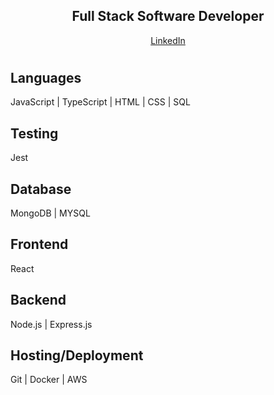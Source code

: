 
<h2 align="center">
   Full Stack Software Developer
</h2>

<p align="center">
<a href="https://www.linkedin.com/in/abigail-heirene/">LinkedIn</a>
   </p>

#


## Languages

JavaScript |
TypeScript |
HTML |
CSS |
SQL 

## Testing

Jest

## Database

MongoDB |
MYSQL

## Frontend

React

## Backend

Node.js |
Express.js

## Hosting/Deployment

Git |
Docker |
AWS


